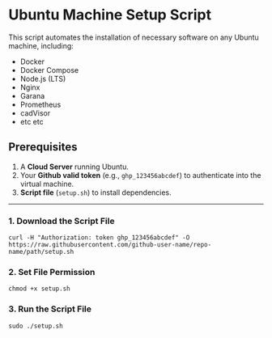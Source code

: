 # Ubuntu Machine Setup Script

This script automates the installation of necessary software on any Ubuntu machine, including:
- Docker
- Docker Compose
- Node.js (LTS)
- Nginx
- Garana
- Prometheus
- cadVisor
- etc etc

## Prerequisites

1. A **Cloud Server** running Ubuntu.
2. Your **Github valid token** (e.g., `ghp_123456abcdef`) to authenticate into the virtual machine.
3. **Script file** (`setup.sh`) to install dependencies.

---

### 1. Download the Script File
```
curl -H "Authorization: token ghp_123456abcdef" -O https://raw.githubusercontent.com/github-user-name/repo-name/path/setup.sh
```

### 2. Set File Permission
```
chmod +x setup.sh
```

### 3. Run the Script File
```
sudo ./setup.sh
```

